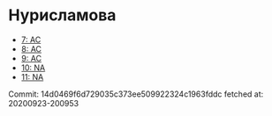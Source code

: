 # Нурисламова
- [7: AC](7.md)
- [8: AC](8.md)
- [9: AC](9.md)
- [10: NA](10.md)
- [11: NA](11.md)

Commit: 14d0469f6d729035c373ee509922324c1963fddc
 fetched at: 20200923-200953
